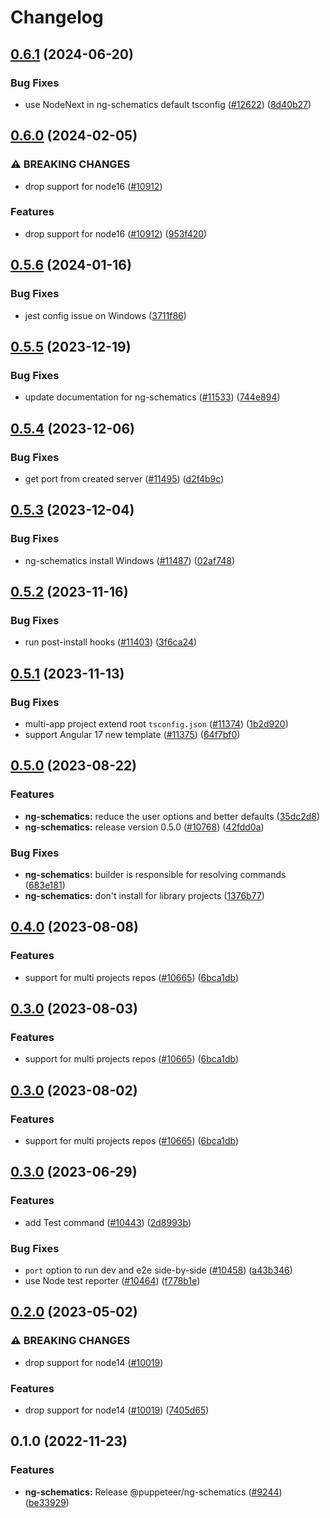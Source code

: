 # Changelog

## [0.6.1](https://github.com/puppeteer/puppeteer/compare/ng-schematics-v0.6.0...ng-schematics-v0.6.1) (2024-06-20)


### Bug Fixes

* use NodeNext in ng-schematics default tsconfig ([#12622](https://github.com/puppeteer/puppeteer/issues/12622)) ([8d40b27](https://github.com/puppeteer/puppeteer/commit/8d40b2748347db11ee119c6fd5aa56f72824450b))

## [0.6.0](https://github.com/puppeteer/puppeteer/compare/ng-schematics-v0.5.6...ng-schematics-v0.6.0) (2024-02-05)


### ⚠ BREAKING CHANGES

* drop support for node16 ([#10912](https://github.com/puppeteer/puppeteer/issues/10912))

### Features

* drop support for node16 ([#10912](https://github.com/puppeteer/puppeteer/issues/10912)) ([953f420](https://github.com/puppeteer/puppeteer/commit/953f4207b17210fa7231225e6f29a826f77e0832))

## [0.5.6](https://github.com/puppeteer/puppeteer/compare/ng-schematics-v0.5.5...ng-schematics-v0.5.6) (2024-01-16)


### Bug Fixes

* jest config issue on Windows ([3711f86](https://github.com/puppeteer/puppeteer/commit/3711f86dca4140da9e830bd7a46f4eca43cd5f4b))

## [0.5.5](https://github.com/puppeteer/puppeteer/compare/ng-schematics-v0.5.4...ng-schematics-v0.5.5) (2023-12-19)


### Bug Fixes

* update documentation for ng-schematics ([#11533](https://github.com/puppeteer/puppeteer/issues/11533)) ([744e894](https://github.com/puppeteer/puppeteer/commit/744e8944ac62b9d7284fa260c5c796fa1b83b5ef))

## [0.5.4](https://github.com/puppeteer/puppeteer/compare/ng-schematics-v0.5.3...ng-schematics-v0.5.4) (2023-12-06)


### Bug Fixes

* get port from created server ([#11495](https://github.com/puppeteer/puppeteer/issues/11495)) ([d2f4b9c](https://github.com/puppeteer/puppeteer/commit/d2f4b9ca53642ac9ccae9a22fd3138698990387b))

## [0.5.3](https://github.com/puppeteer/puppeteer/compare/ng-schematics-v0.5.2...ng-schematics-v0.5.3) (2023-12-04)


### Bug Fixes

* ng-schematics install Windows ([#11487](https://github.com/puppeteer/puppeteer/issues/11487)) ([02af748](https://github.com/puppeteer/puppeteer/commit/02af7482d9bf2163b90dfe623b0af18c513d5a3b))

## [0.5.2](https://github.com/puppeteer/puppeteer/compare/ng-schematics-v0.5.1...ng-schematics-v0.5.2) (2023-11-16)


### Bug Fixes

* run post-install hooks ([#11403](https://github.com/puppeteer/puppeteer/issues/11403)) ([3f6ca24](https://github.com/puppeteer/puppeteer/commit/3f6ca249ed898eee25015a6fd0ce7cf774ad31b2))

## [0.5.1](https://github.com/puppeteer/puppeteer/compare/ng-schematics-v0.5.0...ng-schematics-v0.5.1) (2023-11-13)


### Bug Fixes

* multi-app project extend root `tsconfig.json` ([#11374](https://github.com/puppeteer/puppeteer/issues/11374)) ([1b2d920](https://github.com/puppeteer/puppeteer/commit/1b2d920fe638f3aad704ab8f21d1e4f4099b6d44))
* support Angular 17 new template ([#11375](https://github.com/puppeteer/puppeteer/issues/11375)) ([64f7bf0](https://github.com/puppeteer/puppeteer/commit/64f7bf0af442369a07352b11555ec3f612eb62b8))

## [0.5.0](https://github.com/puppeteer/puppeteer/compare/ng-schematics-v0.4.0...ng-schematics-v0.5.0) (2023-08-22)


### Features

* **ng-schematics:** reduce the user options and better defaults ([35dc2d8](https://github.com/puppeteer/puppeteer/commit/35dc2d884052b27a3f9c70b8646f95743be7b84d))
* **ng-schematics:** release version 0.5.0 ([#10768](https://github.com/puppeteer/puppeteer/issues/10768)) ([42fdd0a](https://github.com/puppeteer/puppeteer/commit/42fdd0a733acb2a9af3878bfa8927252f68ed465))


### Bug Fixes

* **ng-schematics:** builder is responsible for resolving commands ([683e181](https://github.com/puppeteer/puppeteer/commit/683e18189c0aedad7deb9007055a1a38801bbf08))
* **ng-schematics:** don't install for library projects ([1376b77](https://github.com/puppeteer/puppeteer/commit/1376b77a7ab2260c2fd236c3cf31abbd544193e8))

## [0.4.0](https://github.com/puppeteer/puppeteer/compare/ng-schematics-v0.3.0...ng-schematics-v0.4.0) (2023-08-08)


### Features

* support for multi projects repos ([#10665](https://github.com/puppeteer/puppeteer/issues/10665)) ([6bca1db](https://github.com/puppeteer/puppeteer/commit/6bca1db956c44358716d52f0b9f3c012ba0b482d))

## [0.3.0](https://github.com/puppeteer/puppeteer/compare/ng-schematics-v0.3.0...ng-schematics-v0.3.0) (2023-08-03)


### Features

* support for multi projects repos ([#10665](https://github.com/puppeteer/puppeteer/issues/10665)) ([6bca1db](https://github.com/puppeteer/puppeteer/commit/6bca1db956c44358716d52f0b9f3c012ba0b482d))

## [0.3.0](https://github.com/puppeteer/puppeteer/compare/ng-schematics-v0.3.0...ng-schematics-v0.3.0) (2023-08-02)


### Features

* support for multi projects repos ([#10665](https://github.com/puppeteer/puppeteer/issues/10665)) ([6bca1db](https://github.com/puppeteer/puppeteer/commit/6bca1db956c44358716d52f0b9f3c012ba0b482d))

## [0.3.0](https://github.com/puppeteer/puppeteer/compare/ng-schematics-v0.2.0...ng-schematics-v0.3.0) (2023-06-29)


### Features

* add Test command ([#10443](https://github.com/puppeteer/puppeteer/issues/10443)) ([2d8993b](https://github.com/puppeteer/puppeteer/commit/2d8993b45b0a0c5943907fe69f865e1064a23d3c))


### Bug Fixes

* `port` option to run dev and e2e side-by-side ([#10458](https://github.com/puppeteer/puppeteer/issues/10458)) ([a43b346](https://github.com/puppeteer/puppeteer/commit/a43b346bfc7f0071fcead1abb7d7b46dcf3c27f9))
* use Node test reporter ([#10464](https://github.com/puppeteer/puppeteer/issues/10464)) ([f778b1e](https://github.com/puppeteer/puppeteer/commit/f778b1e2a70f3d507ab2012d2918f5ed241a8d21))

## [0.2.0](https://github.com/puppeteer/puppeteer/compare/ng-schematics-v0.1.0...ng-schematics-v0.2.0) (2023-05-02)


### ⚠ BREAKING CHANGES

* drop support for node14 ([#10019](https://github.com/puppeteer/puppeteer/issues/10019))

### Features

* drop support for node14 ([#10019](https://github.com/puppeteer/puppeteer/issues/10019)) ([7405d65](https://github.com/puppeteer/puppeteer/commit/7405d6585aa09b240fbab09aa360674d4442b3d9))

## 0.1.0 (2022-11-23)


### Features

* **ng-schematics:** Release @puppeteer/ng-schematics ([#9244](https://github.com/puppeteer/puppeteer/issues/9244)) ([be33929](https://github.com/puppeteer/puppeteer/commit/be33929770e473992ad49029e6d038d36591e108))
